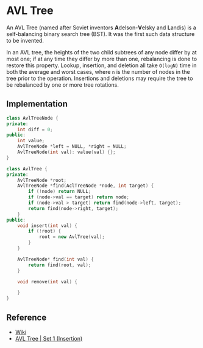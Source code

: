 # AVL Tree
An AVL Tree (named after Soviet inventors **A**delson-**V**elsky and **L**andis) is a self-balancing binary search tree (BST). It was the first such data structure to be invented.

In an AVL tree, the heights of the two child subtrees of any node differ by at most one; if at any time they differ by more than one, rebalancing is done to restore this property. Lookup, insertion, and deletion all take `O(logN)` time in both the average and worst cases, where `n` is the number of nodes in the tree prior to the operation. Insertions and deletions may require the tree to be rebalanced by one or more tree rotations.

## Implementation

```cpp
class AvlTreeNode {
private:
    int diff = 0;
public:
    int value;
    AvlTreeNode *left = NULL, *right = NULL;
    AvlTreeNode(int val): value(val) {};
}

class AvlTree {
private:
    AvlTreeNode *root;
    AvlTreeNode *find(AclTreeNode *node, int target) {
        if (!node) return NULL;
        if (node->val == target) return node;
        if (node->val > target) return find(node->left, target);
        return find(node->right, target);
    }
public:
    void insert(int val) {
        if (!root) {
            root = new AvlTree(val);
        }
    }

    AvlTreeNode* find(int val) {
        return find(root, val);
    }

    void remove(int val) {

    }
}
```

## Reference
* [Wiki](https://en.wikipedia.org/wiki/AVL_tree)
* [AVL Tree | Set 1 (Insertion)](https://www.geeksforgeeks.org/avl-tree-set-1-insertion/)